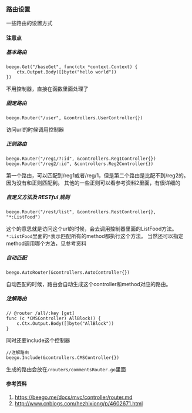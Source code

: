 ### 路由设置
一些路由的设置方式

#### 注意点
##### 基本路由
```
beego.Get("/baseGet", func(ctx *context.Context) {
    ctx.Output.Body([]byte("hello world"))
})
```

不用控制器，直接在函数里面处理了

##### 固定路由
```
beego.Router("/user", &controllers.UserController{})
```

访问url的时候调用控制器

##### 正则路由
```
beego.Router("/reg1/?:id", &controllers.Reg1Controller{})
beego.Router("/reg2/:id", &controllers.Reg2Controller{})
```

第一个路由，可以匹配到/reg1或者/reg/1，但是第二个路由是比配不到/reg2的。因为没有和正则匹配到。
其他的一些正则可以看参考资料2里面，有很详细的

##### 自定义方法及 RESTful 规则
```
beego.Router("/rest/list", &controllers.RestController{}, "*:ListFood")
```

这个的意思就是访问这个url的时候，会去调用控制器里面的ListFood方法。`*:ListFood`里面的`*`表示匹配所有的method都执行这个方法。
当然还可以指定method调用哪个方法，见参考资料

##### 自动匹配
```
beego.AutoRouter(&controllers.AutoController{})
```

自动匹配的时候，路由会自动生成这个controller和method对应的路由。

##### 注解路由
```
// @router /all/:key [get]
func (c *CMSController) AllBlock() {
	c.Ctx.Output.Body([]byte("AllBlock"))
}
```

同时还要include这个控制器
```
//注解路由
beego.Include(&controllers.CMSController{})
```

生成的路由会放在`/routers/commentsRouter.go`里面

#### 参考资料
1. https://beego.me/docs/mvc/controller/router.md
2. http://www.cnblogs.com/hezhixiong/p/4602671.html
